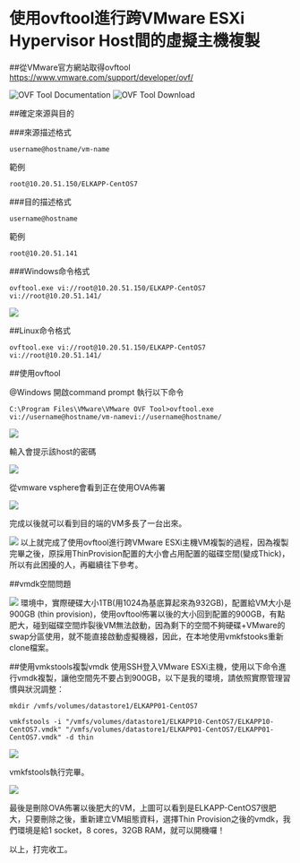 # 使用ovftool進行跨VMware ESXi Hypervisor Host間的虛擬主機複製

##從VMware官方網站取得ovftool
https://www.vmware.com/support/developer/ovf/

![OVF Tool Documentation](2016-04-07_150006.png)
![OVF Tool Download](2016-04-07_145947.png)

##確定來源與目的

###來源描述格式

    username@hostname/vm-name

範例

    root@10.20.51.150/ELKAPP-CentOS7

###目的描述格式

    username@hostname

範例

    root@10.20.51.141

###Windows命令格式

    ovftool.exe vi://root@10.20.51.150/ELKAPP-CentOS7 vi://root@10.20.51.141/

![](2016-04-07_150916.png)

##Linux命令格式

    ovftool.exe vi://root@10.20.51.150/ELKAPP-CentOS7 vi://root@10.20.51.141/

##使用ovftool

@Windows 開啟command prompt 執行以下命令

    C:\Program Files\VMware\VMware OVF Tool>ovftool.exe vi://username@hostname/vm-namevi://username@hostname/

![](2016-04-07_150956.png)

輸入會提示該host的密碼

![](2016-04-07_151007.png)

從vmware vsphere會看到正在使用OVA佈署

![](2016-04-07_151726.png)

完成以後就可以看到目的端的VM多長了一台出來。

![](2016-04-07_151839.png)
以上就完成了使用ovftool進行跨VMware ESXi主機VM複製的過程，因為複製完畢之後，原採用ThinProvision配置的大小會占用配置的磁碟空間(變成Thick)，所以有此困擾的人，再繼續往下參考。

##vmdk空間問題


![](2016-04-07_151839.png)
環境中，實際硬碟大小1TB(用1024為基底算起來為932GB)，配置給VM大小是900GB (thin provision)，使用ovftool佈署以後的大小回到配置的900GB，有點肥大，碰到磁碟空間炸裂後VM無法啟動，因為剩下的空間不夠硬碟+VMware的swap分區使用，就不能直接啟動虛擬機器，因此，在本地使用vmkfstooks重新clone檔案。

##使用vmkstools複製vmdk
使用SSH登入VMware ESXi主機，使用以下命令進行vmdk複製，讓他空間先不要占到900GB，以下是我的環境，請依照實際管理習慣與狀況調整：

    mkdir /vmfs/volumes/datastore1/ELKAPP01-CentOS7

    vmkfstools -i "/vmfs/volumes/datastore1/ELKAPP10-CentOS7/ELKAPP10-CentOS7.vmdk" "/vmfs/volumes/datastore1/ELKAPP01-CentOS7/ELKAPP01-CentOS7.vmdk" -d thin

![](2016-04-07_160145.png)

vmkfstools執行完畢。

![](2016-04-07_160248.png)

最後是刪除OVA佈署以後肥大的VM，上圖可以看到是ELKAPP-CentOS7很肥大，只要刪除之後，重新建立VM組態資料，選擇Thin Provision之後的vmdk，我們環境是給1 socket，8 cores，32GB RAM，就可以開機囉！

以上，打完收工。
